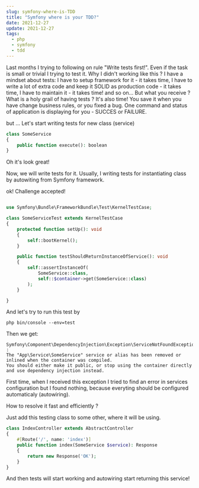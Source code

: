 ```yaml
---
slug: symfony-where-is-TDD
title: "Symfony where is your TDD?"
date: 2021-12-27
update: 2021-12-27
tags:
  - php
  - symfony
  - tdd
---
```


Last months I trying to following on rule "Write tests first!". Even if the task is small or trivial I trying to test it. Why I didn't working like this ?
I have a mindset about tests: I have to setup framework for it - it takes time, I have to write a lot of extra code and keep it SOLID as production code - it takes time,
I have to maintain it - it takes time! and so on... But what you receive ? What is a holy grail of having tests ? It's also time! You save it when you have change
business rules, or you fixed a bug. One command and status of application is displaying for you - SUCCES or FAILURE.

but ... Let's start writing tests for new class (service)

```php
class SomeService
{
    public function execute(): boolean
}
```

Oh it's look great!

Now, we will write tests for it. Usually, I writing tests for instantiating class by autowiting from Symfony framework.

ok! Challenge accepted!

```php

use Symfony\Bundle\FrameworkBundle\Test\KernelTestCase;

class SomeServiceTest extends KernelTestCase
{
    protected function setUp(): void
    {
        self::bootKernel();
    }

    public function testShouldReturnInstanceOfService(): void
    {
        self::assertInstanceOf(
            SomeService::class,
            self::$container->get(SomeService::class)
        );
    }

}
```

And let's try to run this test by

```shell
php bin/console --env=test
```

Then we get:

```shell
Symfony\Component\DependencyInjection\Exception\ServiceNotFoundException :
The "App\Service\SomeService" service or alias has been removed or inlined when the container was compiled.
You should either make it public, or stop using the container directly and use dependency injection instead.
```

First time, when I received this exception I tried to find an error in services configuration but I found nothing, because everyting should be configured automaticaly (autowiring).

How to resolve it fast and efficiently ?

Just add this testing class to some other, where it will be using.

```php
class IndexController extends AbstractController
{
    #[Route('/', name: 'index')]
    public function index(SomeService $service): Response
    {
        return new Response('OK');
    }
}

```

And then tests will start working and autowiring start returning this service!
